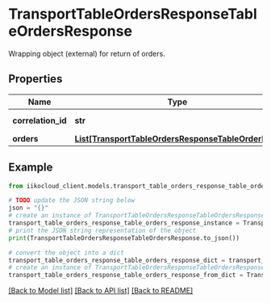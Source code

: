 # TransportTableOrdersResponseTableOrdersResponse

Wrapping object (external) for return of orders.

## Properties

Name | Type | Description | Notes
------------ | ------------- | ------------- | -------------
**correlation_id** | **str** | Operation ID. | 
**orders** | [**List[TransportTableOrdersResponseTableOrderInfo]**](TransportTableOrdersResponseTableOrderInfo.md) | Orders. | 

## Example

```python
from iikocloud_client.models.transport_table_orders_response_table_orders_response import TransportTableOrdersResponseTableOrdersResponse

# TODO update the JSON string below
json = "{}"
# create an instance of TransportTableOrdersResponseTableOrdersResponse from a JSON string
transport_table_orders_response_table_orders_response_instance = TransportTableOrdersResponseTableOrdersResponse.from_json(json)
# print the JSON string representation of the object
print(TransportTableOrdersResponseTableOrdersResponse.to_json())

# convert the object into a dict
transport_table_orders_response_table_orders_response_dict = transport_table_orders_response_table_orders_response_instance.to_dict()
# create an instance of TransportTableOrdersResponseTableOrdersResponse from a dict
transport_table_orders_response_table_orders_response_from_dict = TransportTableOrdersResponseTableOrdersResponse.from_dict(transport_table_orders_response_table_orders_response_dict)
```
[[Back to Model list]](../README.md#documentation-for-models) [[Back to API list]](../README.md#documentation-for-api-endpoints) [[Back to README]](../README.md)


